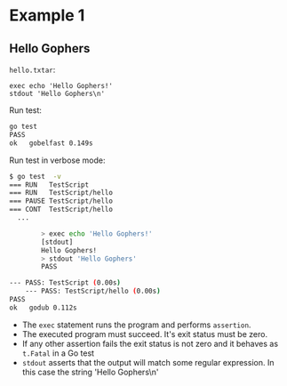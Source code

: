 # Example 1

## Hello Gophers

`hello.txtar`:

```
exec echo 'Hello Gophers!'
stdout 'Hello Gophers\n'
```

Run test:

```bash
go test
PASS
ok   gobelfast 0.149s
```

Run test in verbose mode:

```bash
$ go test  -v
=== RUN   TestScript
=== RUN   TestScript/hello
=== PAUSE TestScript/hello
=== CONT  TestScript/hello
  ...

        > exec echo 'Hello Gophers!'
        [stdout]
        Hello Gophers!
        > stdout 'Hello Gophers'
        PASS

--- PASS: TestScript (0.00s)
    --- PASS: TestScript/hello (0.00s)
PASS
ok   godub 0.112s
```

- The `exec` statement runs the program and performs `assertion`.
- The executed program must succeed. It's exit status must be zero.
- If any other assertion fails the exit status is not zero and it behaves as `t.Fatal` in a Go test
- `stdout` asserts that the output will match some regular expression. In this case the string 'Hello Gophers\n'
